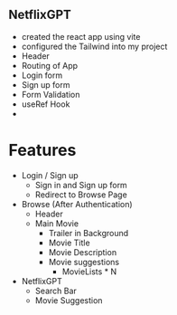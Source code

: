 ## NetflixGPT

- created the react app using vite
- configured the Tailwind into my project
- Header
- Routing of App
- Login  form
- Sign up form
- Form Validation 
- useRef Hook
- 


# Features
- Login / Sign up
    - Sign in and Sign up form
    - Redirect to Browse Page
- Browse (After Authentication)
    - Header
    - Main Movie
        - Trailer in Background
        - Movie Title
        - Movie Description
        - Movie suggestions
            - MovieLists * N
- NetflixGPT
    - Search Bar
    - Movie Suggestion
    